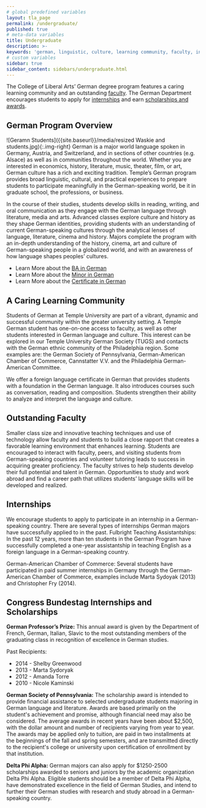 ```yaml
---
# global predefined variables
layout: tla_page
permalink: /undergraduate/
published: true
# meta-data variables
title: Undergraduate
description: >-
keywords: 'german, linguistic, culture, learning community, faculty, internships, scholarships'
# custom variables
sidebar: true
sidebar_content: sidebars/undergraduate.html
---
```

The College of Liberal Arts’ German degree program features a caring learning community and an outstanding [faculty](#outstanding-faculty). The German Department encourages students to apply for [internships](#internships) and earn [scholarships and awards](#congress-bundestag-internships-and-scholarships).

## German Program Overview
![Geramn Students]({{site.baseurl}}/media/resized Waskie and students.jpg){:.img-right}
German is a major world language spoken in Germany, Austria, and Switzerland, and in sections of other countries (e.g. Alsace) as well as in communities throughout the world. Whether you are interested in economics, history, literature, music, theater, film, or art, German culture has a rich and exciting tradition. Temple’s German program provides broad linguistic, cultural, and practical experiences to prepare students to participate meaningfully in the German-speaking world, be it in graduate school, the professions, or business.

In the course of their studies, students develop skills in reading, writing, and oral communication as they engage with the German language through literature, media and arts. Advanced classes explore culture and history as they shape German identities, providing students with an understanding of current German-speaking cultures through the analytical lenses of language, literature, cinema and history. Majors complete the program with an in-depth understanding of the history, cinema, art and culture of German-speaking people in a globalized world, and with an awareness of how language shapes peoples’ cultures.

- Learn More about the [BA in German](http://bulletin.temple.edu/undergraduate/liberal-arts/german/ba-german/)
- Learn More about the [Minor in German](http://bulletin.temple.edu/undergraduate/liberal-arts/german/minor-german/)
- Learn More about the [Certificate in German](http://bulletin.temple.edu/undergraduate/liberal-arts/german/certificate-german/)

## A Caring Learning Community
Students of German at Temple University are part of a  vibrant, dynamic and successful community within the  greater university setting. A Temple German student has  one-on-one access to faculty, as well as other students interested in German language and culture. This interest can be explored in our Temple University German Society (TUGS) and contacts with the German ethnic community of the  Philadelphia region. Some examples are: the German Society of Pennsylvania, German-American Chamber of Commerce, Cannstatter V.V. and the Philadelphia German-American Committee.

We offer a foreign language certificate in German that provides students with a foundation in the German language. It also introduces courses such as conversation, reading and composition. Students strengthen their ability to analyze and interpret the language and culture.

## Outstanding Faculty
Smaller class size and innovative teaching techniques and use of technology allow faculty and students to build a close rapport that creates a favorable learning environment that enhances learning. Students are encouraged to interact with faculty, peers, and visiting students from German-speaking countries and volunteer tutoring leads to success in  acquiring greater proficiency. The faculty strives to help students develop their full potential and talent in German. Opportunities to study and work abroad and find a career path that utilizes students’ language skills will be developed and realized.

## Internships
We encourage students to apply to participate in an internship in a German-speaking country. There are several types of internships German majors have successfully applied to in the past. Fulbright Teaching Assistantships: In the past 12 years, more than ten students in the German Program have successfully completed a one-year assistantship in teaching English as a foreign language in a German-speaking country.

German-American Chamber of Commerce: Several students have participated in paid summer internships in Germany through the German-American Chamber of Commerce, examples include Marta Sydoyak (2013) and Christopher Fry (2014).

## Congress Bundestag Internships and Scholarships
**German Professor’s Prize:** This annual award is given by the Department of French, German, Italian, Slavic to the most outstanding members of the graduating class in recognition of excellence in German studies.

Past Recipients:
- 2014 - Shelby Greenwood
- 2013 - Marta Sydoryak
- 2012 - Amanda Torre
- 2010 - Nicole Kaminski

**German Society of Pennsylvania:** The scholarship award is intended to provide financial assistance to selected undergraduate students majoring in German language and literature. Awards are based primarily on the student's achievement and promise, although financial need may also be considered. The average awards in recent years have been about $2,500, with the dollar amount and number of recipients varying from year to year. The awards may be applied only to tuition, are paid in two installments at the beginnings of the fall and spring semesters, and are transmitted directly to the recipient's college or university upon certification of enrollment by that institution.

**Delta Phi Alpha:** German majors can also apply for $1250-2500 scholarships awarded to seniors and juniors by the academic organization Delta Phi Alpha. Eligible students should be a member of Delta Phi Alpha, have demonstrated excellence in the field of German Studies, and intend to further their German studies with research and study abroad in a German-speaking country.
